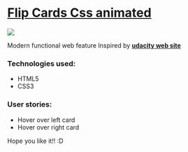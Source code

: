 <h1><a href="https://elena-in-code.github.io/Flip-information-cards/"><strong>Flip Cards Css animated </strong></a></h1>
<img src="https://user-images.githubusercontent.com/30567608/30239977-ccbd05b2-9567-11e7-99c2-95ca90e09667.gif">
<p> Modern functional web feature Inspired by <a href="https://www.udacity.com/scholarships/women-techmakers"><strong> udacity web site</strong></a></p>

<h3>Technologies used: </h3>
<ul>
	<li>HTML5</li>
	<li>CSS3</li>
</ul>

<h3>User stories: </h3>
<ul>
	<li>Hover over left card </li>
	<li>Hover over right card</li>
</ul>

<p>Hope you like it!! :D </p>
